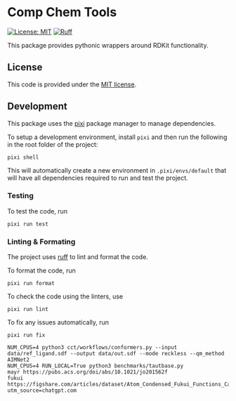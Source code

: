 # Comp Chem Tools

[![License: MIT](https://img.shields.io/badge/License-MIT-yellow.svg)](https://opensource.org/licenses/MIT)
[![Ruff](https://img.shields.io/endpoint?url=https://raw.githubusercontent.com/astral-sh/ruff/main/assets/badge/v2.json)](https://github.com/astral-sh/ruff)

This package provides pythonic wrappers around RDKit functionality.

## License

This code is provided under the [MIT license](LICENSE).


## Development

This package uses the [pixi](https://pixi.sh/) package manager to manage dependencies.

To setup a development environment, install `pixi` and then run the following in the root folder of the project:

```
pixi shell
```

This will automatically create a new environment in `.pixi/envs/default` that will have all dependencies required
to run and test the project.

### Testing

To test the code, run 

```
pixi run test
```

### Linting & Formating

The project uses [ruff](https://docs.astral.sh/ruff/) to lint and format the code.

To format the code, run

```
pixi run format
```

To check the code using the linters, use

```
pixi run lint
```

To fix any issues automatically, run

```
pixi run fix
```

```
NUM_CPUS=4 python3 cct/workflows/conformers.py --input data/ref_ligand.sdf --output data/out.sdf --mode reckless --qm_method AIMNet2
NUM_CPUS=4 RUN_LOCAL=True python3 benchmarks/tautbase.py
mayr https://pubs.acs.org/doi/abs/10.1021/jo201562f
fukui https://figshare.com/articles/dataset/Atom_Condensed_Fukui_Functions_Calculated_for_2973_Organic_Molecules/1400514?utm_source=chatgpt.com
```